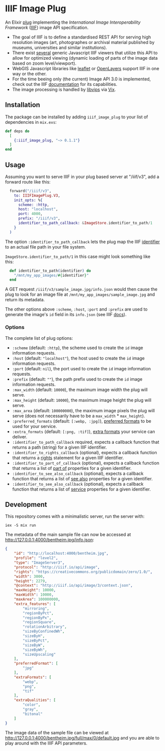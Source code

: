 # IIIF Image Plug

An Elixir [plug](https://hexdocs.pm/plug/readme.html) implementing the _International Image Interoperability Framework_ ([IIIF](https://iiif.io/)) image API specification. 

- The goal of IIIF is to define a standardised REST API for serving high resolution images (art, photographes or archival material published by museums, universities and similar institutions).
- There exist [several](https://iiif.io/get-started/iiif-viewers/) generic Javascript IIIF viewers that utilize this API to allow for optimized viewing (dynamic loading of parts of the image data based on zoom level/viewport).
- WebGIS Javascript libraries like [leaflet](https://github.com/mejackreed/Leaflet-IIIF) or [OpenLayers](https://openlayers.org/en/latest/examples/iiif.html) support IIIF in one way or the other.
- For the time beeing only (the current) Image API 3.0 is implemented, check out the IIIF [documentation](https://iiif.io/api/image/3.0/) for its capabilities.
- The image processing is handled by [libvips](https://www.libvips.org/) via [Vix](https://hex.pm/packages/vix).

## Installation 

The package can be installed
by adding `iiif_image_plug` to your list of dependencies in `mix.exs`:

```elixir
def deps do
  [
    {:iiif_image_plug, "~> 0.1.1"}
  ]
end
```

## Usage

Assuming you want to serve IIIF in your plug based server at "/iiif/v3", add a forward route like this: 

```elixir
  forward("/iiif/v3",
    to: IIIFImagePlug.V3,
    init_opts: %{
      scheme: :http,
      host: "localhost",
      port: 4000,
      prefix: "/iiif/v3",
      identifier_to_path_callback: &ImageStore.identifier_to_path/1
    }
  )
```

The option `:identifier_to_path_callback` lets the plug map the IIIF [identifier](https://iiif.io/api/image/3.0/#21-image-request-uri-syntax) to an actual file path in your file system. 

`ImageStore.identifier_to_path/1` in this case might look something like this:

```elixir
  def identifier_to_path(identifier) do
    "/mnt/my_app_images/#{identifier}"
  end
```

A GET request `/iiif/v3/sample_image.jpg/info.json` would then cause the plug to look for an image file at `/mnt/my_app_images/sample_image.jpg` and return its metadata.

The other options above `:scheme`, `:host`, `:port` and `:prefix` are used to generate the image's `id` field in its `info.json` (see IIIF [docs](https://iiif.io/api/image/3.0/#51-image-information-request)).

### Options

The complete list of plug options:

- `:scheme` (default: `:http`), the scheme used to create the `id` image information requests.
- `:host` (default: `"localhost"`), the host used to create the `id` image information requests.
- `:port` (default: `nil`), the port used to create the `id` image information requests.
- `:prefix` (default: `""`), the path prefix used to create the `id` image information requests.
- `:max_width` (default: `10000`), the maximum image width the plug will serve.
- `:max_height` (default: `10000`), the maximum image height the plug will serve.
- `:max_area` (default: `100000000`), the maximum image pixels the plug will serve (does not necessarily have to be a `max_width` * `max_height`).
- `:preferred_formats` (default: `[:webp, :jpg]`), [preferred formats](https://iiif.io/api/image/3.0/#55-preferred-formats) to be used for your service.
- `:extra_formats` (default: `[:png, :tif]`), [extra formats](https://iiif.io/api/image/3.0/#57-extra-functionality) your service can deliver.
- `:identifier_to_path_callback` required, expects a callback function that returns a path (string) for a given IIIF identifier.
- `:identifier_to_rights_callback` (optional), expects a callback function that returns a [rights](https://iiif.io/api/image/3.0/#56-rights) statement for a given IIIF identifier.
- `:identifier_to_part_of_callback` (optional), expects a callback function that returns a list of [part of](https://iiif.io/api/image/3.0/#58-linking-properties) properties for a given identifier.
- `:identifier_to_see_also_callback` (optional), expects a callback function that returns a list of [see also](https://iiif.io/api/image/3.0/#58-linking-properties) properties for a given identifier.
- `:identifier_to_see_also_callback` (optional), expects a callback function that returns a list of [service](https://iiif.io/api/image/3.0/#58-linking-properties) properties for a given identifier.

## Development

This repository comes with a minimalistic server, run the server with:

```
iex -S mix run
```

The metadata of the main sample file can now be accessed at http://127.0.0.1:4000/bentheim.jpg/info.json:

```json
{
    "id": "http://localhost:4000/bentheim.jpg",
    "profile": "level2",
    "type": "ImageServer3",
    "protocol": "http://iiif.io/api/image",
    "rights": "https://creativecommons.org/publicdomain/zero/1.0/",
    "width": 3000,
    "height": 2279,
    "@context": "http://iiif.io/api/image/3/context.json",
    "maxHeight": 10000,
    "maxWidth": 10000,
    "maxArea": 100000000,
    "extra_features": [
        "mirroring",
        "regionByPct",
        "regionByPx",
        "regionSquare",
        "rotationArbitrary",
        "sizeByConfinedWh",
        "sizeByH",
        "sizeByPct",
        "sizeByW",
        "sizeByWh",
        "sizeUpscaling"
    ],
    "preferredFormat": [
        "jpg"
    ],
    "extraFormats": [
        "webp",
        "png",
        "tif"
    ],
    "extraQualities": [
        "color",
        "gray",
        "bitonal"
    ]
}
```

The image data of the sample file can be viewed at http://127.0.0.1:4000/bentheim.jpg/full/max/0/default.jpg and you are able to play around with the IIIF API parameters.